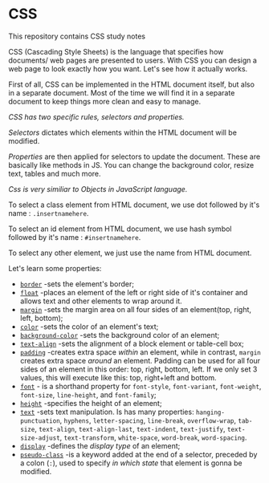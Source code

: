 # CSS
This repository contains CSS study notes

CSS (Cascading Style Sheets) is the language that specifies how documents/ web pages are presented to users. With CSS you can design a web page to look exactly how you want. Let's see how it actually works. 

First of all, CSS can be implemented in the HTML document itself, but also in a separate document. Most of the time we will find it in a separate document to keep things more clean and easy to manage. 

*CSS has two specific rules, _selectors_ and _properties_.*

_Selectors_ dictates which elements within the HTML document will be modified.

_Properties_ are then applied for selectors to update the document. These are basically like methods in JS. You can change the background color, resize text, tables and much more. 


*Css is very similiar to Objects in JavaScript language.*

To select a class element from HTML document, we use dot followed by it's name : `.insertnamehere`.

To select an id element from HTML document, we use hash symbol followed by it's name : `#insertnamehere`.

To select any other element, we just use the name from HTML document.

Let's learn some properties: 

- [`border`](https://developer.mozilla.org/en-US/docs/Web/CSS/border)  -sets the element's border;
- [`float`](https://developer.mozilla.org/en-US/docs/Web/CSS/float) -places an element of the left or right side of it's container and allows text and other elements to wrap around it.
- [`margin`](https://developer.mozilla.org/en-US/docs/Web/CSS/margin) -sets the margin area on all four sides of an element(top, right, left, bottom);
- [`color`](https://developer.mozilla.org/en-US/docs/Web/CSS/color) -sets the color of an element's text;
- [`background-color`](https://developer.mozilla.org/en-US/docs/Web/CSS/background-color) -sets the background color of an element;
- [`text-align`](https://developer.mozilla.org/en-US/docs/Web/CSS/text-align) -sets the alignment of a block element or table-cell box;
- [`padding`](https://developer.mozilla.org/en-US/docs/Web/CSS/padding) -creates extra space _within_ an element, while in contrast, `margin` creates extra space _around_ an element. Padding can be used for all four sides of an element in this order: top, right, bottom, left. If we only set 3 values, this will execute like this: top, right+left and bottom.
- [`font`](https://developer.mozilla.org/en-US/docs/Web/CSS/font) - is a shorthand property for `font-style`, `font-variant`, `font-weight`, `font-size`, `line-height`, and `font-family`;
- [`height`](https://developer.mozilla.org/en-US/docs/Web/CSS/height) -specifies the height of an element;
- [`text`](https://developer.mozilla.org/en-US/docs/Web/CSS/CSS_Text) -sets text manipulation. Is has many properties: `hanging-punctuation`, `hyphens`, `letter-spacing`, `line-break`, `overflow-wrap`, `tab-size`, `text-align`, `text-align-last`, `text-indent`, `text-justify`, `text-size-adjust`, `text-transform`, `white-space`, `word-break`, `word-spacing`.
- [`display`](https://developer.mozilla.org/en-US/docs/Web/CSS/display) -defines the _display type_ of an element;
- [`pseudo-class`](https://developer.mozilla.org/en-US/docs/Learn/CSS/Introduction_to_CSS/Pseudo-classes_and_pseudo-elements) -is a keyword added at the end of a selector, preceded by a colon (`:`), used to specify _in which state_ that element is gonna be modified.


